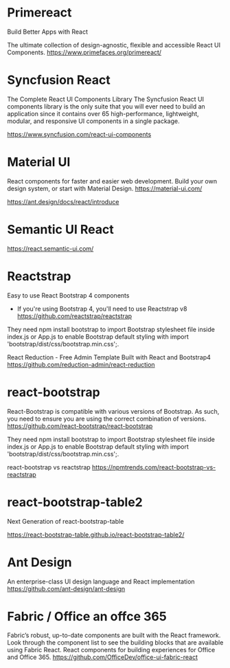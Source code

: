 
# Primereact

Build Better Apps with React

The ultimate collection of design-agnostic, flexible and accessible React UI Components.
https://www.primefaces.org/primereact/


# Syncfusion React

The Complete React UI Components Library
The Syncfusion React UI components library is the only suite that you will ever need to build an application since it contains over 65 high-performance, lightweight, modular, and responsive UI components in a single package. 

https://www.syncfusion.com/react-ui-components

# Material UI

React components for faster and easier web development. Build your own design system, or start with Material Design.
https://material-ui.com/


https://ant.design/docs/react/introduce


# Semantic UI React

https://react.semantic-ui.com/

# Reactstrap

Easy to use React Bootstrap 4 components
- If you're using Bootstrap 4, you'll need to use Reactstrap v8
https://github.com/reactstrap/reactstrap

They need npm install bootstrap to import Bootstrap stylesheet file inside index.js or App.js to enable Bootstrap default styling with import 'bootstrap/dist/css/bootstrap.min.css';. 

React Reduction - Free Admin Template Built with React and Bootstrap4 
https://github.com/reduction-admin/react-reduction


# react-bootstrap

React-Bootstrap is compatible with various versions of Bootstrap. As such, you need to ensure you are using the correct combination of versions.
https://github.com/react-bootstrap/react-bootstrap

They need npm install bootstrap to import Bootstrap stylesheet file inside index.js or App.js to enable Bootstrap default styling with import 'bootstrap/dist/css/bootstrap.min.css';. 


react-bootstrap vs reactstrap
https://npmtrends.com/react-bootstrap-vs-reactstrap


# react-bootstrap-table2

Next Generation of react-bootstrap-table

https://react-bootstrap-table.github.io/react-bootstrap-table2/


# Ant Design

An enterprise-class UI design language and React implementation
https://github.com/ant-design/ant-design




# Fabric / Office an offce 365

Fabric’s robust, up-to-date components are built with the React framework. Look through the component list to see the building blocks that are available using Fabric React.
React components for building experiences for Office and Office 365. 
https://github.com/OfficeDev/office-ui-fabric-react


